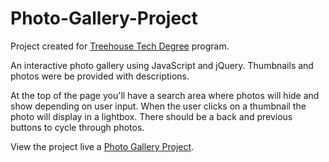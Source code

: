 # Photo-Gallery-Project

Project created for <a href="www.teamtreehouse.com">Treehouse Tech Degree</a> program. 

An interactive photo gallery using JavaScript and jQuery. Thumbnails and photos were be provided with descriptions.

At the top of the page you'll have a search area where photos will hide and show depending on user input. When the user clicks on a thumbnail the photo will display in a lightbox. There should be a back and previous buttons to cycle through photos.

View the project live a <a href="http://kristengillette.github.io/Photo-Gallery-Project/">Photo Gallery Project</a>.
